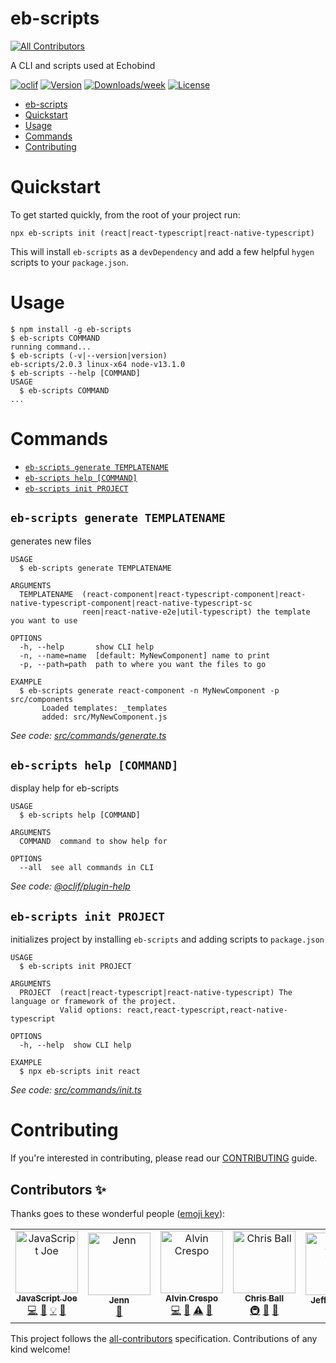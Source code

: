 # eb-scripts

[![All Contributors](https://img.shields.io/badge/all_contributors-5-orange.svg?style=flat-square)](#contributors)

A CLI and scripts used at Echobind

[![oclif](https://img.shields.io/badge/cli-oclif-brightgreen.svg)](https://oclif.io)
[![Version](https://img.shields.io/npm/v/eb-scripts.svg)](https://npmjs.org/package/eb-scripts)
[![Downloads/week](https://img.shields.io/npm/dw/eb-scripts.svg)](https://npmjs.org/package/eb-scripts)
[![License](https://img.shields.io/npm/l/eb-scripts.svg)](https://github.com/echobind/eb-scripts/blob/master/package.json)

<!-- toc -->
* [eb-scripts](#eb-scripts)
* [Quickstart](#quickstart)
* [Usage](#usage)
* [Commands](#commands)
* [Contributing](#contributing)
<!-- tocstop -->

# Quickstart

To get started quickly, from the root of your project run:

```shell
npx eb-scripts init (react|react-typescript|react-native-typescript)
```

This will install `eb-scripts` as a `devDependency` and add a few helpful `hygen` scripts to your `package.json`.

# Usage

<!-- usage -->
```sh-session
$ npm install -g eb-scripts
$ eb-scripts COMMAND
running command...
$ eb-scripts (-v|--version|version)
eb-scripts/2.0.3 linux-x64 node-v13.1.0
$ eb-scripts --help [COMMAND]
USAGE
  $ eb-scripts COMMAND
...
```
<!-- usagestop -->

# Commands

<!-- commands -->
* [`eb-scripts generate TEMPLATENAME`](#eb-scripts-generate-templatename)
* [`eb-scripts help [COMMAND]`](#eb-scripts-help-command)
* [`eb-scripts init PROJECT`](#eb-scripts-init-project)

## `eb-scripts generate TEMPLATENAME`

generates new files

```
USAGE
  $ eb-scripts generate TEMPLATENAME

ARGUMENTS
  TEMPLATENAME  (react-component|react-typescript-component|react-native-typescript-component|react-native-typescript-sc
                reen|react-native-e2e|util-typescript) the template you want to use

OPTIONS
  -h, --help       show CLI help
  -n, --name=name  [default: MyNewComponent] name to print
  -p, --path=path  path to where you want the files to go

EXAMPLE
  $ eb-scripts generate react-component -n MyNewComponent -p src/components
       Loaded templates: _templates
       added: src/MyNewComponent.js
```

_See code: [src/commands/generate.ts](https://github.com/echobind/eb-scripts/blob/v2.0.3/src/commands/generate.ts)_

## `eb-scripts help [COMMAND]`

display help for eb-scripts

```
USAGE
  $ eb-scripts help [COMMAND]

ARGUMENTS
  COMMAND  command to show help for

OPTIONS
  --all  see all commands in CLI
```

_See code: [@oclif/plugin-help](https://github.com/oclif/plugin-help/blob/v2.2.1/src/commands/help.ts)_

## `eb-scripts init PROJECT`

initializes project by installing `eb-scripts` and adding scripts to `package.json`

```
USAGE
  $ eb-scripts init PROJECT

ARGUMENTS
  PROJECT  (react|react-typescript|react-native-typescript) The language or framework of the project.
           Valid options: react,react-typescript,react-native-typescript

OPTIONS
  -h, --help  show CLI help

EXAMPLE
  $ npx eb-scripts init react
```

_See code: [src/commands/init.ts](https://github.com/echobind/eb-scripts/blob/v2.0.3/src/commands/init.ts)_
<!-- commandsstop -->

# Contributing

If you're interested in contributing, please read our [CONTRIBUTING](https://github.com/echobind/eb-scripts/blob/master/CONTRIBUTING.md) guide.

## Contributors ✨

Thanks goes to these wonderful people ([emoji key](https://allcontributors.org/docs/en/emoji-key)):

<!-- ALL-CONTRIBUTORS-LIST:START - Do not remove or modify this section -->
<!-- prettier-ignore -->
<table>
  <tr>
    <td align="center"><a href="https://jsjoe.io"><img src="https://avatars3.githubusercontent.com/u/3806031?v=4" width="100px;" alt="JavaScript Joe"/><br /><sub><b>JavaScript Joe</b></sub></a><br /><a href="https://github.com/echobind/eb-scripts/commits?author=jsjoeio" title="Code">💻</a> <a href="https://github.com/echobind/eb-scripts/commits?author=jsjoeio" title="Documentation">📖</a> <a href="#example-jsjoeio" title="Examples">💡</a> <a href="#maintenance-jsjoeio" title="Maintenance">🚧</a></td>
    <td align="center"><a href="https://github.com/cmejet"><img src="https://avatars3.githubusercontent.com/u/7119624?v=4" width="100px;" alt="Jenn"/><br /><sub><b>Jenn</b></sub></a><br /><a href="#review-cmejet" title="Reviewed Pull Requests">👀</a></td>
    <td align="center"><a href="http://alvincrespo.com"><img src="https://avatars0.githubusercontent.com/u/151311?v=4" width="100px;" alt="Alvin Crespo"/><br /><sub><b>Alvin Crespo</b></sub></a><br /><a href="https://github.com/echobind/eb-scripts/commits?author=alvincrespo" title="Code">💻</a> <a href="https://github.com/echobind/eb-scripts/commits?author=alvincrespo" title="Documentation">📖</a> <a href="https://github.com/echobind/eb-scripts/commits?author=alvincrespo" title="Tests">⚠️</a> <a href="#review-alvincrespo" title="Reviewed Pull Requests">👀</a></td>
    <td align="center"><a href="http://echobind.com"><img src="https://avatars1.githubusercontent.com/u/14339?v=4" width="100px;" alt="Chris Ball"/><br /><sub><b>Chris Ball</b></sub></a><br /><a href="#infra-cball" title="Infrastructure (Hosting, Build-Tools, etc)">🚇</a> <a href="#ideas-cball" title="Ideas, Planning, & Feedback">🤔</a> <a href="#review-cball" title="Reviewed Pull Requests">👀</a></td>
    <td align="center"><a href="http://jeffreyzhen.com"><img src="https://avatars0.githubusercontent.com/u/13550272?v=4" width="100px;" alt="Jeffrey Zhen"/><br /><sub><b>Jeffrey Zhen</b></sub></a><br /><a href="#review-jeffreyzhen" title="Reviewed Pull Requests">👀</a></td>
  </tr>
</table>

<!-- ALL-CONTRIBUTORS-LIST:END -->

This project follows the [all-contributors](https://github.com/all-contributors/all-contributors) specification. Contributions of any kind welcome!
